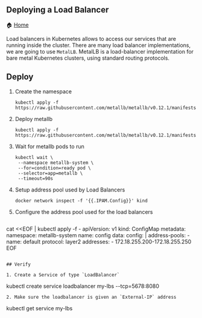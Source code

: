 Deploying a Load Balancer
---
🏠 [Home](/workshops/preparations/README.md)

Load balancers in Kubernetes allows to access our services that are running inside the cluster. There are many load balancer implementations, we are going to use `MetalLB`. MetalLB is a load-balancer implementation for bare metal Kubernetes clusters, using standard routing protocols.

## Deploy

1. Create the namespace
   ```
   kubectl apply -f https://raw.githubusercontent.com/metallb/metallb/v0.12.1/manifests/namespace.yaml
   ```
2. Deploy metallb
   ```
   kubectl apply -f https://raw.githubusercontent.com/metallb/metallb/v0.12.1/manifests/metallb.yaml
   ```
3. Wait for metallb pods to run
   ```
   kubectl wait \
    --namespace metallb-system \
    --for=condition=ready pod \
    --selector=app=metallb \
    --timeout=90s
   ```
4. Setup address pool used by Load Balancers
   ```
   docker network inspect -f '{{.IPAM.Config}}' kind
   ```
5. Configure the address pool used for the load balancers
   ```yaml
cat <<EOF | kubectl apply -f -
apiVersion: v1
kind: ConfigMap
metadata:
  namespace: metallb-system
  name: config
data:
  config: |
    address-pools:
    - name: default
      protocol: layer2
      addresses:
      - 172.18.255.200-172.18.255.250
EOF
   ```

## Verify

1. Create a Service of type `LoadBalancer`
   ```
   kubectl create service loadbalancer my-lbs --tcp=5678:8080
   ```
2. Make sure the loadbalancer is given an `External-IP` address
   ```
   kubectl get service my-lbs
   ```